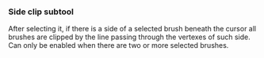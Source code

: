 ### Side clip subtool
After selecting it, if there is a side of a selected brush beneath the cursor all brushes are clipped by the line passing through the vertexes of such side. Can only be enabled when there are two or more selected brushes.
